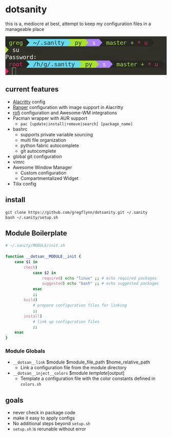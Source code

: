 # dotsanity
this is a, mediocre at best, attempt to keep my configuration files in a manageable place

![Image of dotsanity prompt](dotsanity.png)

## current features
* [Alacritty](https://github.com/jwilm/alacritty) config
* [Ranger](https://github.com/ranger/ranger) configuration with image support in Alacritty
* [rofi](https://github.com/DaveDavenport/rofi) configuration and Awesome-WM integrations
* Pacman wrapper with AUR support
  * `pac [update|install|remove|search] [package_name]`
* bashrc
  * supports private variable sourcing
  * multi file organization
  * python fabric autocomplete
  * git autocomplete
* global git configuration
* vimrc
* Awesome Window Manager
  * Custom configuration
  * Compartmentalized Widget
* Tilix config

## install
```
git clone https://github.com/gregflynn/dotsanity.git ~/.sanity
bash ~/.sanity/setup.sh
```

## Module Boilerplate
```bash
# ~/.sanity/MODULE/init.sh

function __dotsan__MODULE__init {
    case $1 in
        check)
            case $2 in
                required) echo "linux" ;; # echo required packages
                suggested) echo "bash" ;; # echo suggested packages
            esac
            ;;
        build)
            # prepare configuration files for linking
            ;;
        install)
            # link up configuration files
            ;;
    esac
}
```

### Module Globals
- `__dotsan__link` $module $module_file_path $home_relative_path
    - Link a configuration file from the module directory
- `__dotsan__inject__colors` $module $template [$output]
    - Template a configuration file with the color constants defined in `colors.sh`

## goals
* never check in package code
* make it easy to apply configs
* No additional steps beyond `setup.sh`
* `setup.sh` is rerunable without error
